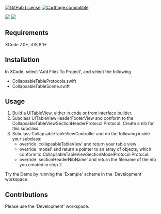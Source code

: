[![GitHub License](https://img.shields.io/badge/license-MIT-lightgrey.svg)](https://raw.githubusercontent.com/rob-nash/CollapsableTable-Swift/master/LICENSE.md)
[![Carthage compatible](https://img.shields.io/badge/Carthage-compatible-4BC51D.svg?style=flat)](https://github.com/Carthage/Carthage)

![](http://i.imgur.com/jDq37Ip.gif?1)
![](http://i.imgur.com/77YQhPE.gif?1)

## Requirements
XCode 7.0+, iOS 8.1+

## Installation
In XCode, select 'Add Files To Project', and select the following
* CollapsableTableProtocols.swift
* CollapsableTableScene.swift

## Usage
1. Build a UITableView, either in code or from interface builder.
2. Subclass UITableViewHeaderFooterView and conform to the CollapsableTableViewSectionHeaderProtocol Protocol. Create a nib for this subclass.
3. Subclass CollapsableTableViewController and do the following inside your subclass:
	* override 'collapsableTableView' and return your table view
	* override 'model' and return a pointer to an array of objects, which conform to CollapsableTableViewSectionModelProtocol Protocol.
	* override 'sectionHeaderNibName' and return the filename of the nib you created in step 2.

Try the Demo by running the 'Example' scheme in the 'Development' workspace.

## Contributions
Please use the 'Development' workspace.
